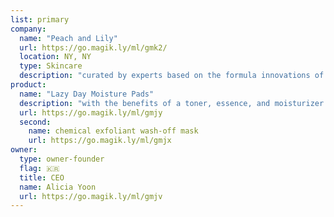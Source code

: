 ```yaml
---
list: primary
company:
  name: "Peach and Lily"
  url: https://go.magik.ly/ml/gmk2/
  location: NY, NY
  type: Skincare
  description: "curated by experts based on the formula innovations of Korea"
product:
  name: "Lazy Day Moisture Pads"
  description: "with the benefits of a toner, essence, and moisturizer in one quick swipe"
  url: https://go.magik.ly/ml/gmjy
  second:
    name: chemical exfoliant wash-off mask
    url: https://go.magik.ly/ml/gmjx
owner:
  type: owner-founder
  flag: 🇰🇷
  title: CEO
  name: Alicia Yoon
  url: https://go.magik.ly/ml/gmjv
---
```

